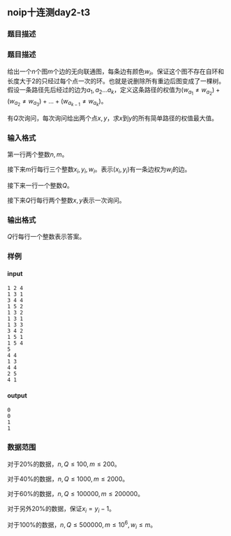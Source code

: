 ##  noip十连测day2-t3

### 题目描述

### 题目描述

给出一个$n$个图$m$个边的无向联通图，每条边有颜色$w_i$。保证这个图不存在自环和长度大于$2$的只经过每个点一次的环。也就是说删除所有重边后图变成了一棵树。假设一条路径先后经过的边为$a_1,a_2...a_k$，定义这条路径的权值为$(w_{a_1}\neq w_{a_2})+(w_{a_2}\neq w_{a_3})+...+(w_{a_{k-1}}\neq w_{a_k})$。

有$Q$次询问，每次询问给出两个点$x,y$，求$x$到$y$的所有简单路径的权值最大值。

### 输入格式

第一行两个整数$n,m$。

接下来$m$行每行三个整数$x_i,y_i,w_i$。表示$(x_i,y_i)$有一条边权为$w_i$的边。

接下来一行一个整数$Q$。

接下来$Q$行每行两个整数$x,y$表示一次询问。

### 输出格式

$Q$行每行一个整数表示答案。

### 样例

#### input

```c++<code class="sh_pre">5 10
1 2 4
1 3 1
3 4 4
1 5 2
1 3 2
1 3 1
1 3 3
3 4 2
1 5 1
1 5 4
5
4 4
1 3
4 4
2 5
4 1
```
#### output

```c++<code class="sh_pre">0
0
0
1
1
```
### 数据范围

对于$20\%$的数据，$n,Q \leq 100,m \leq 200$。

对于$40\%$的数据，$n,Q \leq 1000,m\leq 2000$。

对于$60\%$的数据，$n,Q \leq 100000,m\leq 200000$。

对于另外$20\%$的数据，保证$x_i=y_i-1$。

对于$100\%$的数据，$n,Q \leq 500000,m\leq 10^6,w_i \leq m$。

